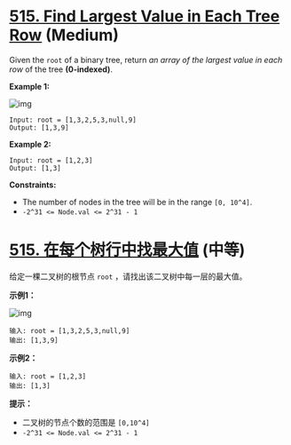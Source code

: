 # [515. Find Largest Value in Each Tree Row](https://leetcode.com/problems/find-largest-value-in-each-tree-row/description/) (Medium)



Given the `root` of a binary tree, return *an array of the largest value in each row* of the tree **(0-indexed)**.

 

**Example 1:**

![img](https://assets.leetcode.com/uploads/2020/08/21/largest_e1.jpg)

```
Input: root = [1,3,2,5,3,null,9]
Output: [1,3,9]
```

**Example 2:**

```
Input: root = [1,2,3]
Output: [1,3]
```

 

**Constraints:**

- The number of nodes in the tree will be in the range `[0, 10^4]`.
- `-2^31 <= Node.val <= 2^31 - 1`





# [515. 在每个树行中找最大值](https://leetcode.cn/problems/find-largest-value-in-each-tree-row/description/) (中等)



给定一棵二叉树的根节点 `root` ，请找出该二叉树中每一层的最大值。

 

**示例1：**

![img](https://assets.leetcode.com/uploads/2020/08/21/largest_e1.jpg)

```
输入: root = [1,3,2,5,3,null,9]
输出: [1,3,9]
```

**示例2：**

```
输入: root = [1,2,3]
输出: [1,3]
```

 

**提示：**

- 二叉树的节点个数的范围是 `[0,10^4]`
- `-2^31 <= Node.val <= 2^31 - 1`

